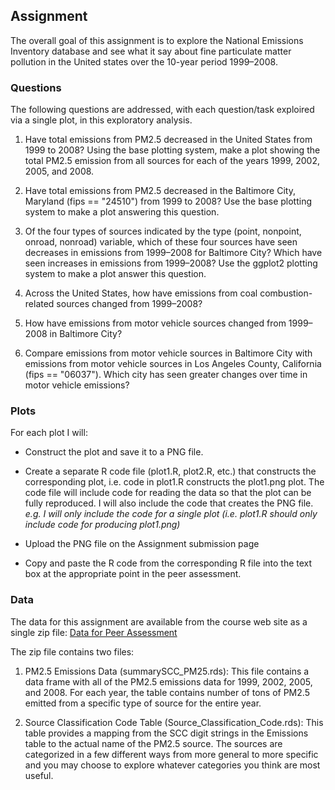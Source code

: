 ## Assignment

The overall goal of this assignment is to explore the National Emissions Inventory database and see what it say about fine particulate matter pollution in the United states over the 10-year period 1999–2008.

### Questions

The following questions are addressed, with each question/task exploired via a single plot, in this exploratory analysis. 

1. Have total emissions from PM2.5 decreased in the United States from 1999 to 2008? Using the base plotting system, make a plot showing the total PM2.5 emission from all sources for each of the years 1999, 2002, 2005, and 2008.

2. Have total emissions from PM2.5 decreased in the Baltimore City, Maryland (fips == "24510") from 1999 to 2008? Use the base plotting system to make a plot answering this question.

3. Of the four types of sources indicated by the type (point, nonpoint, onroad, nonroad) variable, which of these four sources have seen decreases in emissions from 1999–2008 for Baltimore City? Which have seen increases in emissions from 1999–2008? Use the ggplot2 plotting system to make a plot answer this question.

4. Across the United States, how have emissions from coal combustion-related sources changed from 1999–2008?

5. How have emissions from motor vehicle sources changed from 1999–2008 in Baltimore City?

6. Compare emissions from motor vehicle sources in Baltimore City with emissions from motor vehicle sources in Los Angeles County, California (fips == "06037"). Which city has seen greater changes over time in motor vehicle emissions?

### Plots

For each plot I will:

* Construct the plot and save it to a PNG file.

* Create a separate R code file (plot1.R, plot2.R, etc.) that constructs the corresponding plot, i.e. code in plot1.R constructs the plot1.png plot. The code file will include code for reading the data so that the plot can be fully reproduced. I will  also include the code that creates the PNG file. _e.g. I will only include the code for a single plot (i.e. plot1.R should only include code for producing plot1.png)_

* Upload the PNG file on the Assignment submission page

* Copy and paste the R code from the corresponding R file into the text box at the appropriate point in the peer assessment.

### Data
The data for this assignment are available from the course web site as
a single zip file: [Data for Peer Assessment](https://d396qusza40orc.cloudfront.net/exdata%2Fdata%2FNEI_data.zip)

The zip file contains two files:

1. PM2.5 Emissions Data (summarySCC_PM25.rds): This file contains a data frame with all of the PM2.5 emissions data for 1999, 2002, 2005, and 2008. For each year, the table contains number of tons of PM2.5 emitted from a specific type of source for the entire year.

2. Source Classification Code Table (Source_Classification_Code.rds): This table provides a mapping from the SCC digit strings in the Emissions table to the actual name of the PM2.5 source.  The sources are categorized in a few different ways from more general to more specific and you may choose to explore whatever categories you think are most useful.
